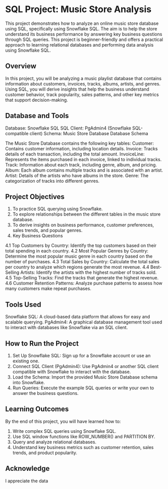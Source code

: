 # SQL Project: Music Store Analysis

This project demonstrates how to analyze an online music store database using SQL, specifically using Snowflake SQL. The aim is to help the store understand its business performance by answering key business questions through SQL queries. This project is beginner-friendly and offers a practical approach to learning relational databases and performing data analysis using Snowflake SQL.

## Overview
In this project, you will be analyzing a music playlist database that contains information about customers, invoices, tracks, albums, artists, and genres. Using SQL, you will derive insights that help the business understand customer behavior, track popularity, sales patterns, and other key metrics that support decision-making.

## Database and Tools
Database: Snowflake SQL
SQL Client: PgAdmin4 (Snowflake SQL-compatible client)
Schema: Music Store Database
Database Schema

The Music Store Database contains the following key tables:
Customer: Contains customer information, including location details.
Invoice: Tracks details of each transaction, including the total amount.
InvoiceLine: Represents the items purchased in each invoice, linked to individual tracks.
Track: Information about each track, including genre, album, and pricing.
Album: Each album contains multiple tracks and is associated with an artist.
Artist: Details of the artists who have albums in the store.
Genre: The categorization of tracks into different genres.


## Project Objectives
1. To practice SQL querying using Snowflake.
2. To explore relationships between the different tables in the music store database.
3. To derive insights on business performance, customer preferences, sales trends, and popular genres.
4. Key Business Questions

  4.1 Top Customers by Country: Identify the top customers based on their total spending in each country.
  4.2 Most Popular Genres by Country: Determine the most popular music genre in each country based on the number of purchases.
  4.3 Total Sales by Country: Calculate the total sales per country to analyze which regions generate the most revenue.
  4.4 Best-Selling Artists: Identify the artists with the highest number of tracks sold.
  4.5 Top-Selling Tracks: Find the tracks that generate the highest revenue.
  4.6 Customer Retention Patterns: Analyze purchase patterns to assess how many customers make repeat purchases.

## Tools Used
Snowflake SQL: A cloud-based data platform that allows for easy and scalable querying.
PgAdmin4: A graphical database management tool used to interact with databases like Snowflake via an SQL client.

## How to Run the Project
1. Set Up Snowflake SQL: Sign up for a Snowflake account or use an existing one.
2. Connect SQL Client (PgAdmin4): Use PgAdmin4 or another SQL client compatible with Snowflake to interact with the database.
3. Load the Schema: Import the provided Music Store Database schema into Snowflake.
4. Run Queries: Execute the example SQL queries or write your own to answer the business questions.

## Learning Outcomes
By the end of this project, you will have learned how to:
1. Write complex SQL queries using Snowflake SQL.
2. Use SQL window functions like ROW_NUMBER() and PARTITION BY.
3. Query and analyze relational databases.
4. Understand key business metrics such as customer retention, sales trends, and product popularity.

## Acknowledge
I appreciate the data
